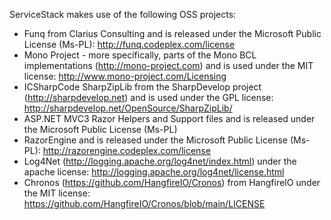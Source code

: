 ServiceStack makes use of the following OSS projects:

* Funq from Clarius Consulting and is released under the Microsoft Public License (Ms-PL): http://funq.codeplex.com/license
* Mono Project - more specifically, parts of the Mono BCL implementations (http://mono-project.com) and is used under the MIT license: http://www.mono-project.com/Licensing
* ICSharpCode SharpZipLib from the SharpDevelop project (http://sharpdevelop.net) and is used under the GPL license: http://sharpdevelop.net/OpenSource/SharpZipLib/
* ASP.NET MVC3 Razor Helpers and Support files and is released under the Microsoft Public License (Ms-PL)
* RazorEngine and is released under the Microsoft Public License (Ms-PL): http://razorengine.codeplex.com/license
* Log4Net (http://logging.apache.org/log4net/index.html) under the apache license: http://logging.apache.org/log4net/license.html
* Chronos (https://github.com/HangfireIO/Cronos) from HangfireIO under the MIT license: https://github.com/HangfireIO/Cronos/blob/main/LICENSE
